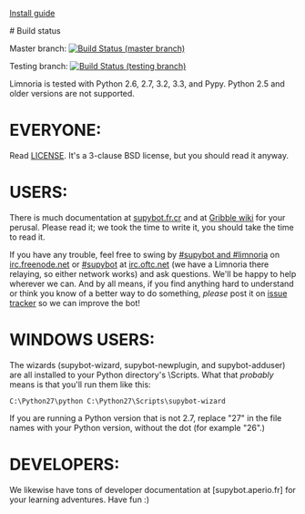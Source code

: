 [Install guide](http://supybot.fr.cr/doc/use/install.html)

# Build status

Master branch: [![Build Status (master branch)](https://travis-ci.org/ProgVal/Limnoria.png?branch=master)](https://travis-ci.org/ProgVal/Limnoria)

Testing branch: [![Build Status (testing branch)](https://travis-ci.org/ProgVal/Limnoria.png?branch=testing)](https://travis-ci.org/ProgVal/Limnoria)

Limnoria is tested with Python 2.6, 2.7, 3.2, 3.3, and Pypy. Python 2.5 and older versions are not supported.

# EVERYONE:

Read [LICENSE].  It's a 3-clause BSD license, but you should read it
anyway.

[LICENSE]:LICENSE.md

# USERS:

There is much documentation
at [supybot.fr.cr] and at [Gribble wiki] for your perusal.  Please read it; we took the
time to write it, you should take the time to read it.

[supybot.fr.cr]:http://supybot.fr.cr/doc
[Gribble wiki]:https://sourceforge.net/apps/mediawiki/gribble/index.php?title=Main_Page

If you have any trouble, feel free to swing by [#supybot and #limnoria](irc://irc.freenode.net/#supybot,#limnoria) on
[irc.freenode.net](irc://irc.freenode.net) or [#supybot](irc://irc.oftc.net/#supybot) at [irc.oftc.net](irc://irc.oftc.net) (we have a Limnoria there relaying,
so either network works) and ask questions.  We'll be happy to help
wherever we can.  And by all means, if you find anything hard to
understand or think you know of a better way to do something,
*please* post it on [issue tracker] so we can improve the bot!

[issue tracker]:https://github.com/ProgVal/Limnoria/issues

# WINDOWS USERS:

The wizards (supybot-wizard, supybot-newplugin, and
supybot-adduser) are all installed to your Python directory's
\Scripts.  What that *probably* means is that you'll run them like
this: 

```
C:\Python27\python C:\Python27\Scripts\supybot-wizard
```

If you are running a Python version that is not 2.7, replace "27" in the
file names with your Python version, without the dot (for example "26".)

# DEVELOPERS:

We likewise have tons of developer documentation at
[supybot.aperio.fr] for your learning adventures.  Have fun :)
